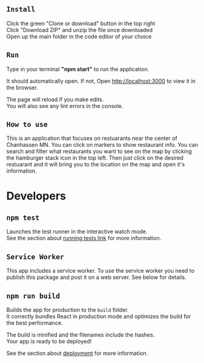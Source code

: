 
## `Install`
Click the green "Clone or download" button in the top right<br>
Click "Download ZIP" and unzip the file once downloaded <br>
Open up the main folder in the code editor of your choice <br>

## `Run`
Type in your terminal <strong>"npm start"</strong> to run the application.

It should automatically open. If not, Open [http://localhost:3000](http://localhost:3000) to view it in the browser.

The page will reload if you make edits.<br>
You will also see any lint errors in the console.

## `How to use`
This is an application that focuses on restuarants near the center of Chanhassen MN. You can click on markers to show restaurant info. You can search and filter what restaurants you want to see on the map by clicking the hamburger stack icon in the top left. Then just click on the desired restuarant and it will bring you to the location on the map and open it's information.


# Developers

## `npm test`

Launches the test runner in the interactive watch mode.<br>
See the section about [running tests link](https://facebook.github.io/create-react-app/docs/running-tests) for more information.

## `Service Worker`
This app includes a service worker. To use the service worker you need to publish this package and post it on a web server. See below for details.

## `npm run build`

Builds the app for production to the `build` folder.<br>
It correctly bundles React in production mode and optimizes the build for the best performance.

The build is minified and the filenames include the hashes.<br>
Your app is ready to be deployed!

See the section about [deployment](https://facebook.github.io/create-react-app/docs/deployment) for more information.



